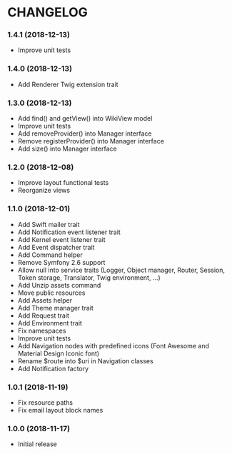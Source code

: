 CHANGELOG
=========

### 1.4.1 (2018-12-13)

- Improve unit tests

### 1.4.0 (2018-12-13)

- Add Renderer Twig extension trait

### 1.3.0 (2018-12-13)

- Add find() and getView() into WikiView model
- Improve unit tests
- Add removeProvider() into Manager interface
- Remove registerProvider() into Manager interface
- Add size() into Manager interface

### 1.2.0 (2018-12-08)

- Improve layout functional tests
- Reorganize views

### 1.1.0 (2018-12-01)

- Add Swift mailer trait
- Add Notification event listener trait
- Add Kernel event listener trait
- Add Event dispatcher trait
- Add Command helper
- Remove Symfony 2.6 support
- Allow null into service traits (Logger, Object manager, Router, Session, Token storage, Translator, Twig environment, ...)
- Add Unzip assets command
- Move public resources
- Add Assets helper
- Add Theme manager trait
- Add Request trait
- Add Environment trait
- Fix namespaces
- Improve unit tests
- Add Navigation nodes with predefined icons (Font Awesome and Material Design Iconic font)
- Rename $route into $uri in Navigation classes
- Add Notification factory

### 1.0.1 (2018-11-19)

- Fix resource paths
- Fix email layout block names

### 1.0.0 (2018-11-17)

- Initial release
